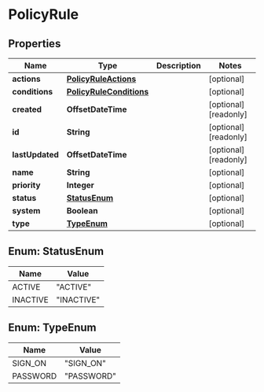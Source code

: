 

# PolicyRule


## Properties

| Name | Type | Description | Notes |
|------------ | ------------- | ------------- | -------------|
|**actions** | [**PolicyRuleActions**](PolicyRuleActions.md) |  |  [optional] |
|**conditions** | [**PolicyRuleConditions**](PolicyRuleConditions.md) |  |  [optional] |
|**created** | **OffsetDateTime** |  |  [optional] [readonly] |
|**id** | **String** |  |  [optional] [readonly] |
|**lastUpdated** | **OffsetDateTime** |  |  [optional] [readonly] |
|**name** | **String** |  |  [optional] |
|**priority** | **Integer** |  |  [optional] |
|**status** | [**StatusEnum**](#StatusEnum) |  |  [optional] |
|**system** | **Boolean** |  |  [optional] |
|**type** | [**TypeEnum**](#TypeEnum) |  |  [optional] |



## Enum: StatusEnum

| Name | Value |
|---- | -----|
| ACTIVE | &quot;ACTIVE&quot; |
| INACTIVE | &quot;INACTIVE&quot; |



## Enum: TypeEnum

| Name | Value |
|---- | -----|
| SIGN_ON | &quot;SIGN_ON&quot; |
| PASSWORD | &quot;PASSWORD&quot; |



